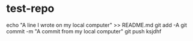 # test-repo
echo "A line I wrote on my local computer" >> README.md
git add -A
git commit -m "A commit from my local computer"
git push
 ksjdhf